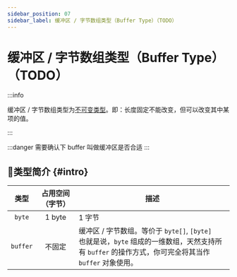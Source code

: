 ```yaml
---
sidebar_position: 07
sidebar_label: 缓冲区 / 字节数组类型（Buffer Type）（TODO）
---
```


# 缓冲区 / 字节数组类型（Buffer Type）（TODO）

:::info

缓冲区 / 字节数组类型为[不可变类型](./#immutable-data-type)。即：长度固定不能改变，但可以改变其中某项的值。

:::

:::danger
需要确认下 buffer 叫做缓冲区是否合适
:::

## 🐳类型简介 {#intro}

|   类型   | 占用空间 （字节） | 描述                                                         |
| :------: | :---------------: | ------------------------------------------------------------ |
|  `byte`  |      1 byte       | 1 字节                                                       |
| `buffer` |      不固定       | 缓冲区 / 字节数组。等价于 `byte[]`, `[byte]` <br />也就是说，`byte` 组成的一维数组，天然支持所有 `buffer` 的操作方式，你可完全将其当作 `buffer` 对象使用。 |